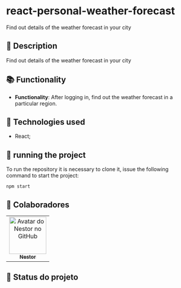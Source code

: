 # react-personal-weather-forecast
Find out details of the weather forecast in your city

## :memo: Description
Find out details of the weather forecast in your city

## :books: Functionality
* <b>Functionality</b>: After logging in, find out the weather forecast in a particular region.

## :wrench: Technologies used
* React;

## :rocket: running the project
To run the repository it is necessary to clone it, issue the following command to start the project:
```
npm start
```

## :handshake: Colaboradores
<table>
  <tr>
    <td align="center">
      <a href="http://github.com/nestorjunior">
        <img src="[https://avatars.githubusercontent.com/u/56259137?v=4](https://avataaars.io/?avatarStyle=Circle&topType=ShortHairShortFlat&accessoriesType=Prescription02&hairColor=Black&facialHairType=Blank&clotheType=BlazerShirt&eyeType=Side&eyebrowType=UpDown&mouthType=Serious&skinColor=Light')" width="100px;" alt="Avatar do Nestor no GitHub"/><br>
        <sub>
          <b>Nestor</b>
        </sub>
      </a>
    </td>
  </tr>
</table>

## :dart: Status do projeto
